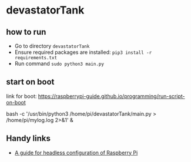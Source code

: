 # devastatorTank

## how to run
- Go to directory `devastatorTank`
- Ensure required packages are installed: `pip3 install -r requirements.txt`
- Run command `sudo python3 main.py`

## start on boot
link for boot:
https://raspberrypi-guide.github.io/programming/run-script-on-boot

bash -c '/usr/bin/python3 /home/pi/devastatorTank/main.py > /home/pi/mylog.log 2>&1' &

## Handy links
- [A guide for headless configuration of Raspberry Pi](https://www.tomshardware.com/reviews/raspberry-pi-headless-setup-how-to,6028.html)